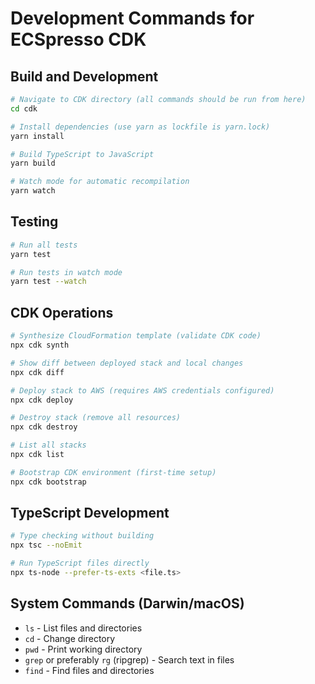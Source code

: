 # Development Commands for ECSpresso CDK

## Build and Development
```bash
# Navigate to CDK directory (all commands should be run from here)
cd cdk

# Install dependencies (use yarn as lockfile is yarn.lock)
yarn install

# Build TypeScript to JavaScript
yarn build

# Watch mode for automatic recompilation
yarn watch
```

## Testing
```bash
# Run all tests
yarn test

# Run tests in watch mode
yarn test --watch
```

## CDK Operations
```bash
# Synthesize CloudFormation template (validate CDK code)
npx cdk synth

# Show diff between deployed stack and local changes
npx cdk diff

# Deploy stack to AWS (requires AWS credentials configured)
npx cdk deploy

# Destroy stack (remove all resources)
npx cdk destroy

# List all stacks
npx cdk list

# Bootstrap CDK environment (first-time setup)
npx cdk bootstrap
```

## TypeScript Development
```bash
# Type checking without building
npx tsc --noEmit

# Run TypeScript files directly
npx ts-node --prefer-ts-exts <file.ts>
```

## System Commands (Darwin/macOS)
- `ls` - List files and directories
- `cd` - Change directory
- `pwd` - Print working directory
- `grep` or preferably `rg` (ripgrep) - Search text in files
- `find` - Find files and directories